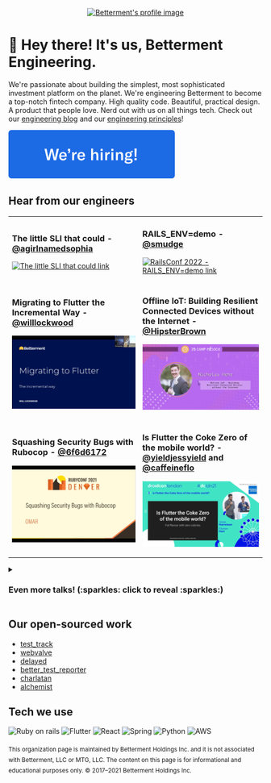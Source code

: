 <p align="center">
  <a href="https://www.betterment.com">
    <img src="https://resources.betterment.com/hubfs/Graphics/shared-assets/betterment-icon-logo.svg" alt="Betterment's profile image"/>
  </a>
</p>

# 👋  Hey there! It's us, Betterment Engineering.

We're passionate about building the simplest, most sophisticated investment platform on the planet. We're engineering Betterment to become a top-notch fintech company. High quality code. Beautiful, practical design. A product that people love. Nerd out with us on all things tech. Check out our [engineering blog](https://www.betterment.com/category/engineering/) and our [engineering principles](https://betterment.github.io/eng-principles/)!

[![We're hiring button](https://raw.githubusercontent.com/Betterment/.github/main/profile/assets/hiring-button.svg)](https://www.betterment.com/careers/)

<!--
## Upcoming talks and events

TODO add this back in when there is content
-->

## Hear from our engineers
<!-- 
  Keep six talks in this section and keep most recent talks at the top.
  As talks are added, shift old talks to the top of the expandable view so that they are also in chronological order from newest to oldest
-->

<table>
<tr><td>

### The little SLI that could - [@agirlnamedsophia](https://github.com/agirlnamedsophia)
[![The little SLI that could link](https://user-images.githubusercontent.com/83998/180072577-65b075b3-e781-4da8-8aaf-8c28a8112da2.png)](https://vimeo.com/730488164)


</td><td>

### RAILS_ENV=demo - [@smudge](https://github.com/smudge)
[![RailsConf 2022 - RAILS_ENV=demo link](https://user-images.githubusercontent.com/83998/180073238-b59f42e5-5c3d-4027-9558-e5a6ad6333fe.png)](https://youtu.be/VibJu9IMohc)

  
</td></tr>
<tr><td>

### Migrating to Flutter the Incremental Way - [@willlockwood](https://github.com/willlockwood)
[![Migrating to Flutter the Incremental Way link](https://raw.githubusercontent.com/Betterment/.github/main/profile/assets/migrating-to-flutter-the-incremental-way.png)](https://youtu.be/e6ncTlHSlUE)

</td><td>

### Offline IoT: Building Resilient Connected Devices without the Internet - [@HipsterBrown](https://github.com/HipsterBrown)
[![Offline IoT: Building Resilient Connected Devices without the Internet link](https://raw.githubusercontent.com/Betterment/.github/main/profile/assets/offline-iot-building-resilient-connected-devices-without-the-internet.png)](https://youtu.be/0JROQGWCmds)

</td></tr>
<tr><td>
  
### Squashing Security Bugs with Rubocop - [@6f6d6172](https://github.com/6f6d6172)
[![Squashing Security Bugs with Rubocop link](https://raw.githubusercontent.com/Betterment/.github/main/profile/assets/squashing-security-bugs-with-rubocop.png)](https://youtu.be/aeJIA5oD1tA)
  
</td><td>

### Is Flutter the Coke Zero of the mobile world? - [@yieldjessyield](https://github.com/yieldjessyield) and [@caffeineflo](https://github.com/caffeineflo)
[![Is Flutter the Coke Zero of the mobile world? link](https://raw.githubusercontent.com/Betterment/.github/main/profile/assets/is-flutter-the-coke-zero-of-the-mobile-world.png)](https://www.droidcon.com/2021/11/17/is-flutter-the-coke-zero-of-the-mobile-world/)

</td></tr>
</table>

<details>
<summary><h3>Even more talks! (:sparkles: click to reveal :sparkles:)</h3></summary>

<table>
<tr><td>

### Transforming SwiftUI to JSON (and Vice-Versa) for a fully backend driven UI - [@caffeineflo](https://github.com/caffeineflo)
[![Transforming SwiftUI to JSON (and Vice-Versa) for a fully backend driven UI link](https://raw.githubusercontent.com/Betterment/.github/main/profile/assets/transforming-swiftui-to-json-for-a-fully-backend-driven-ui.png)](https://youtu.be/TS2f-DbsJIE)

</td><td>
  
### Can I break this?: Writing resilient "save" methods - [@smudge](https://github.com/smudge)
[![Can I break this?: Writing resilient "save" methods video link](https://user-images.githubusercontent.com/83998/180075460-7f8b58a3-e49f-47a9-9ef4-08928cbe413c.png)](https://www.youtube.com/watch?v=TuhS13rBoVY)

</td></tr>
<tr><td>
  
### Transitioning to Flutter at Scale - [@samandmoore](https://github.com/samandmoore)
[![Transitioning to Flutter at Scale audio link](https://raw.githubusercontent.com/Betterment/.github/main/profile/assets/transitioning-to-flutter-at-scale.png)](https://soundcloud.com/user-910706127/transitioning-to-flutter-at-scale)
  
</td><td>

### Hot Swapping Our Rails Front End In Secret - [@chrislopresto](https://github.com/chrislopresto)
[![Hot Swapping Our Rails Front End In Secret - A Rebrand Story link](https://user-images.githubusercontent.com/83998/180074060-59164fd9-5ede-4015-b7c5-95dd9569f2c3.png)](https://youtu.be/Egumr5KiTNI)
  
</td></tr>
<tr><td>

### Nonconformist Resilience: DB-backed Job Queues - [@jmileham](https://github.com/jmileham)
[![Nonconformist Resilience: DB-backed Job Queues link](https://user-images.githubusercontent.com/83998/180076579-322821d6-95d1-43c7-bda4-798c5f36d422.jpg)](https://www.infoq.com/presentations/betterment-delayed-job/)

</td><td>
  
### Integrate HTTP Services like a Boss - [@samandmoore](https://github.com/samandmoore)
[![Integrate HTTP Services like a Boss link](https://user-images.githubusercontent.com/83998/180076767-8e165a05-19ca-42c4-a4e2-48659e647c5c.png)](https://youtu.be/Nd9hnffxCP8)

</td></tr>
</table>

</details>

## Our open-sourced work

- [test_track](https://github.com/Betterment/test_track)
- [webvalve](https://github.com/Betterment/webvalve)
- [delayed](https://github.com/Betterment/delayed)
- [better_test_reporter](https://github.com/Betterment/better_test_reporter)
- [charlatan](https://github.com/Betterment/charlatan)
- [alchemist](https://github.com/Betterment/alchemist)

## Tech we use
![Ruby on rails](https://img.shields.io/badge/Ruby_on_Rails-CC0000?style=for-the-badge&logo=ruby-on-rails&logoColor=white)
![Flutter](https://img.shields.io/badge/Flutter-02569B?style=for-the-badge&logo=flutter&logoColor=white)
![React](https://img.shields.io/badge/React-20232A?style=for-the-badge&logo=react&logoColor=61DAFB)
![Spring](https://img.shields.io/badge/Spring-6DB33F?style=for-the-badge&logo=spring&logoColor=white)
![Python](https://img.shields.io/badge/Python-14354C?style=for-the-badge&logo=python&logoColor=white)
![AWS](https://img.shields.io/badge/Amazon_AWS-232F3E?style=for-the-badge&logo=amazon-aws&logoColor=white)

<sub>This organization page is maintained by Betterment Holdings Inc. and it is not associated with Betterment, LLC or MTG, LLC. The content on this page is for informational and educational purposes only. © 2017–2021 Betterment Holdings Inc.</sub>
